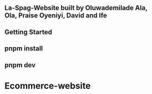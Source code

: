 ## La-Spag-Website built by Oluwademilade Ala, Ola, Praise Oyeniyi, David and Ife

## Getting Started

## pnpm install

## pnpm dev
# Ecommerce-website

